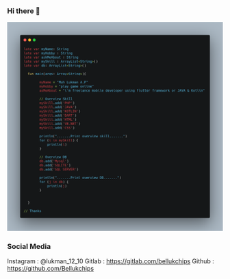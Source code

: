 ### Hi there 👋

![SS](https://github.com/Bellukchips/Bellukchips/blob/main/carbon.png)

### Social Media
Instagram : @lukman_12_10
Gitlab : https://gitlab.com/bellukchips
Github : https://github.com/Bellukchips
